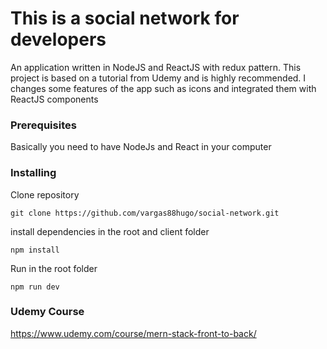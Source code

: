 # This is a social network for developers

An application written in NodeJS and ReactJS with redux pattern. This project is based on a tutorial from Udemy and is highly recommended. I changes some features of the app such as icons and integrated them with ReactJS components 
### Prerequisites

Basically you need to have NodeJs and React in your computer

### Installing

Clone repository
```
git clone https://github.com/vargas88hugo/social-network.git
```

install dependencies in the root and client folder
```
npm install
```
Run in the root folder
```
npm run dev
```
### Udemy Course
https://www.udemy.com/course/mern-stack-front-to-back/
